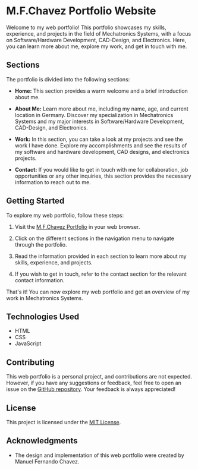 # M.F.Chavez Portfolio Website

Welcome to my web portfolio! This portfolio showcases my skills, experience, and projects in the field of Mechatronics Systems, with a focus on Software/Hardware Development, CAD-Design, and Electronics. Here, you can learn more about me, explore my work, and get in touch with me.

## Sections

The portfolio is divided into the following sections:

- **Home:** This section provides a warm welcome and a brief introduction about me.

- **About Me:** Learn more about me, including my name, age, and current location in Germany. Discover my specialization in Mechatronics Systems and my major interests in Software/Hardware Development, CAD-Design, and Electronics.

- **Work:** In this section, you can take a look at my projects and see the work I have done. Explore my accomplishments and see the results of my software and hardware development, CAD designs, and electronics projects.

- **Contact:** If you would like to get in touch with me for collaboration, job opportunities or any other inquiries, this section provides the necessary information to reach out to me.

## Getting Started

To explore my web portfolio, follow these steps:

1. Visit the [M.F.Chavez Portfolio](https://ffferchavez.github.io/portfolio-website/) in your web browser.

2. Click on the different sections in the navigation menu to navigate through the portfolio.

3. Read the information provided in each section to learn more about my skills, experience, and projects.

4. If you wish to get in touch, refer to the contact section for the relevant contact information.

That's it! You can now explore my web portfolio and get an overview of my work in Mechatronics Systems.

## Technologies Used

- HTML
- CSS
- JavaScript

## Contributing

This web portfolio is a personal project, and contributions are not expected. However, if you have any suggestions or feedback, feel free to open an issue on the [GitHub repository](https://github.com/ffferchavez/portfolio-website). Your feedback is always appreciated!

## License

This project is licensed under the [MIT License](LICENSE).

## Acknowledgments

- The design and implementation of this web portfolio were created by Manuel Fernando Chavez.
